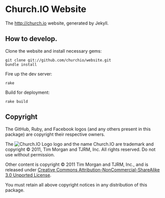 # Church.IO Website

The http://church.io website, generated by Jekyll.

## How to develop.

Clone the website and install necessary gems:

    git clone git://github.com/churchio/website.git
    bundle install

Fire up the dev server:

    rake

Build for deployment:

    rake build

## Copyright

The GitHub, Ruby, and Facebook logos (and any others present in this package) are copyright their respective owners.

The ![Church.IO Logo](/churchio/website/raw/master/favicon.png) logo and the name Church.IO are trademark and copyright &copy; 2011, Tim Morgan and TJRM, Inc. All rights reserved. Do not use without permission.

Other content is copyright &copy; 2011 Tim Morgan and TJRM, Inc., and is released under [Creative Commons Attribution-NonCommercial-ShareAlike 3.0 Unported License](http://creativecommons.org/licenses/by-nc-sa/3.0/).

You must retain all above copyright notices in any distribution of this package.
